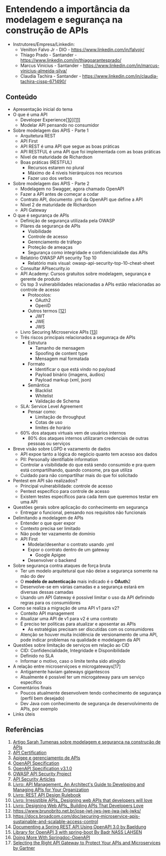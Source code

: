 # Entendendo a importância da modelagem e segurança na construção de APIs

- Instrutores/Empresa/Linkedin:
  - Venilton Falvo Jr - DIO - https://www.linkedin.com/in/falvojr/
  - Thiago Prado - Santander - https://www.linkedin.com/in/thiagoarantesprado/
  - Marcus Vinicius - Santander - https://www.linkedin.com/in/marcus-vinicius-almeida-silva/
  - Claudia Tachira - Santander - https://www.linkedin.com/in/claudia-tachira-cissp-671490/

## Conteúdo

- Apresentação inicial do tema
- O que é uma API
  - Developer Experience[[10][11]](#Referências)
  - Modelar API pensando no consumidor
- Sobre modelagem das APIS - Parte 1
  - Arquitetura REST
  - API First
  - API REST é uma API que segue as boas práticas
  - API RESTFUL é uma API que foi implementada com as boas práticas
  - Nível de maturidade de Richardson
  - Boas práticas (RESTFUL)
    - Recursos estarem no plural
    - Máximo de 4 níveis hierárquicos nos recursos
    - Fazer uso dos verbos
- Sobre modelagem das APIS - Parte 2
  - Modelagem no Swagger, agora chamado OpenAPI
  - Fazer a API antes de começar a codar
  - Contrato API, documento .yml da OpenAPI que define a API
  - Nível 2 de maturidade de Richardson
  - API Gateway
- O que é segurança de APIs
  - Definição de segurança utilizada pela OWASP
  - Pilares da segurança de APIs
    - Visibilidade
    - Controle de acesso
    - Gerenciamento de tráfego
    - Proteção de ameaças
    - Segurança como integridade e confidencialidade das APIs
  - Relatório OWASP API security Top 10
    - Relatório mais visual: owasp-api-security-top-10-cheat-sheet
  - Consultar APIsecurity.io
  - API Academy: Cursos gratuitos sobre modelagem, segurança e gerente de produto
  - Os top 3 vulnerabilidades relacionadas a APIs estão relacionadas ao controle de acesso
    - Protocolos:
      - OAuth2
      - OpenID
    - Outros termos [[12]](#Referências)
      - JWT
      - JWE
      - JWS
  - Livro Securing Microservice APIs [[13]](#Referências)
  - Três riscos principais relacionados a segunraça de APIs
    - Estrutura
      - Tamanho de mensagem
      - Spoofing de content type
      - Mensagem mal formatada
    - Formato
      - Identificar o que está vindo no payload
      - Payload binário (imagens, áudios)
      - Payload markup (xml, json)
    - Semântica
      - Blacklist
      - Whitelist
      - Validação de Schema
  - SLA: Service Level Agreement
    - Pensar como:
      - Limitação de throughput
      - Cotas de uso
      - limites de horário
  - 60% dos ataques virtuais vem de usuários internos
    - 80% dos ataques internos utilizaram credenciais de outras pessoas ou serviços
- Breve visão sobre LGPD e vazamento de dados
  - API expoe tanto a lógica do negócio quanto tem acesso aos dados
  - PII: Personally identifiable information
  - Controlar a visibilidade do que está sendo consumido e pra quem está compartilhando, quando consome, pra que utiliza
  - Cuidado para não compartilhar mais do que foi solicitado
- Pentest em API são realizados?
  - Principal vulnerabilidade: controle de acesso
  - Pentest específico para controle de acesso
  - Existem testes específicos para cada item que queremos testar em uma API
- Questões gerais sobre aplicação do conhecimento em segurança
  - Entregar o funcional, pensando nos requisitos não funcionais
- Delimitando a modelagem de APIs
  - Entender o que quer expor
  - Contexto precisa ser limitado
  - Não pode ter vazamento de domínio
  - API First
    - Modelar/desenhar o contrato usando .yml
    - Expor o contrato dentro de um gateway
      - Google Apigee
    - Desenvolver o backend
- Sobre segurança contra ataques de força bruta
  - Ter um modelo arquitetural que não deixe a segurança somente na mão do dev
  - O **modelo de autenticação** mais indicado é o **OAuth**2
  - Desenvolve-se em várias camadas e a segurança estará em diversas dessas camadas
  - Usando um API Gateway é possível limitar o uso da API definindo regras para os consumidores
- Como se realiza a migração de uma API v1 para v2?
  - Conteito API management
  - Atualizar uma API de v1 para v2 é uma contrato
  - É preciso ter políticas para atualizar e aposentar as APIs
    - As estratégias precisam ser discutidas com os consumidores
  - Atenção se houver muita incidência de versionamento de uma API, pode indicar problemas na qualidade e modelagem da API
- Questões sobre limitação de serviços em relação ao CID
  - CID: Confidencialidade, Integridade e Disponibilidade
  - Definido no SLA
  - Informar o motivo, caso o limite tenha sido atingido
- A relação entre microserviçoes e microgateways[17]
  - Antigamente haviam gateways gigantescos
  - Atualmente é possível ter um microgateway para um serviço específico
- Comentários finais
  - Poucos atualmente desenvolvem tendo conhecimento de segurança (perfil bem desejado)
  - Dev Java com conhecimento de segurança de desenvolvimento de APIs, por exemplo
- Links úteis

## Referências

1. [Artigo Sarah Tumenas sobre modelagem e segurança na construção de APIs](https://sarahtumenas.github.io/Modelagem-e-Seguranca-Construcao-APIs/)
2. [API Certification](https://apiacademy.co/api-certification/)
3. [Apigee e gerenciamento de APIs](https://cloud.google.com/training/api-management?hl=pt)
4. [OpenAPI Specification](https://swagger.io/specification/)
5. [OpenAPI Specification v3.1.0](https://spec.openapis.org/oas/latest.html)
6. [OWASP API Security Project](https://owasp.org/www-project-api-security/)
7. [API Security Articles](https://apisecurity.io/)
8. [Livro: API Management_ An Architect's Guide to Developing and Managing APIs for Your Organization]()
9. [Livro: REST API Design Rulebook]()
10. [Livro: Irresistible APIs_ Designing web APIs that developers will love]()
11. [Livro: Designing Web APIs_ Building APIs That Developers Love]()
12. https://www.brunobrito.net.br/jose-jwt-jws-jwe-jwa-jwk-jwks/
13. https://docs.broadcom.com/doc/securing-microservice-apis-sustainable-and-scalable-access-control
14. [Documenting a Spring REST API Using OpenAPI 3.0 by Baeldung](https://www.baeldung.com/spring-rest-openapi-documentation)
15. [Library for OpenAPI 3 with spring-boot By Badr NASS LAHSEN](https://springdoc.org/)
16. [Doing More With Springdoc-OpenAPI](https://dzone.com/articles/doing-more-with-springdoc-openapi)
17. [Selecting the Right API Gateway to Protect Your APIs and Microservices by Gartner](https://www.gartner.com/en/documents/3880018/selecting-the-right-api-gateway-to-protect-your-apis-and)
